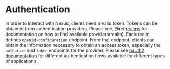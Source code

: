 # Authentication

In order to interact with Nexus, clients need a valid token. Tokens can be obtained from authentication providers.
Please see, @ref:[realms](realms-api.md) for documentation on how to find available providers(realm). Each realm defines
`openid-configuration` endpoint. From that endpoint, clients can obtain the information necessary to 
obtain an access token, especially the `authorize` and `token` endpoints for the provider. Please see [oauth2 documentation](https://www.oauth.com/)
for different authentication flows available for different types of applications. 